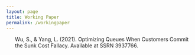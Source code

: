 ```yaml
---
layout: page
title: Working Paper
permalink: /workingpaper
---
```



  <ul> Wu, S., & Yang, L. (2021). Optimizing Queues When Customers Commit the Sunk Cost Fallacy. Available at SSRN 3937766.</ul>
